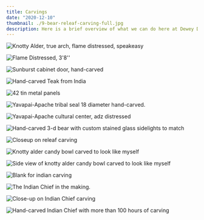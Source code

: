 ```yaml
---
title: Carvings
date: "2020-12-10"
thumbnail: ./9-bear-releaf-carving-full.jpg
description: Here is a brief overview of what we can do here at Dewey Door Doctor. We can carve just about anything!
---
```


<div class="kg-card kg-image-card">

![Knotty Alder, true arch, flame distressed, speakeasy](./1-knotty-arch-flame-full.jpg "Knotty Alder, true arch, flame distressed, speakeasy")

<div>

<div class="kg-card kg-image-card">

![Flame Distressed, 3'8''](./2-flame-full.jpg "Flame Distressed, 3'8''")

<div>

<div class="kg-card kg-image-card">

![Sunburst cabinet door, hand-carved](./3-sunburst-full.jpg "Sunburst cabinet door, hand-carved")

<div>

<div class="kg-card kg-image-card">

![Hand-carved Teak from India](./4-teak-india-full.jpg "Hand-carved Teak from India")

<div>

<div class="kg-card kg-image-card">

![42 tin metal panels](./5-42-tin-panel-full.jpg "42 tin metal panels")

<div>

<div class="kg-card kg-image-card">

![Yavapai-Apache tribal seal 18 diameter hand-carved.](./6-yavapai-apache-seal-full.jpg "Yavapai-Apache tribal seal 18 diameter hand-carved.")

<div>

<div class="kg-card kg-image-card">

![Yavapai-Apache cultural center, adz distressed](./7-yavapai-apache-adz-distressed-full.jpg "Yavapai-Apache cultural center, adz distressed")

<div>

<div class="kg-card kg-image-card">

![Hand-carved 3-d bear with custom stained glass sidelights to match](./8-3d-bear-sidelights-full.jpg "Hand-carved 3-d bear with custom stained glass sidelights to match")

<div>

<div class="kg-card kg-image-card">

![Closeup on releaf carving](./9-bear-releaf-carving-full.jpg "Closeup on releaf carving")

<div>

<div class="kg-card kg-image-card">

![Knotty alder candy bowl carved to look like myself](./10-knotty-candy-bowl-full.jpg "Knotty alder candy bowl carved to look like myself")

<div>

<div class="kg-card kg-image-card">

![Side view of knotty alder candy bowl carved to look like myself](./11-knotty-candy-bowl-side-full.jpg "Side view of knotty alder candy bowl carved to look like myself")

<div>

<div class="kg-card kg-image-card">

![Blank for indian carving](./12-blank-indian-carving-full.jpg "Blank for indian carving")

<div>

<div class="kg-card kg-image-card">

![The Indian Chief in the making.](./13-carving-indian-door-full.jpg "The Indian Chief in the making.")

<div>

<div class="kg-card kg-image-card">

![Close-up on Indian Chief carving](./14-indian-carving-full.jpg "Close-up on Indian Chief carving")

<div>

<div class="kg-card kg-image-card">

![Hand-carved Indian Chief with more than 100 hours of carving](./15-finished-indian-carving-full.jpg "Hand-carved Indian Chief with more than 100 hours of carving")

<div>
